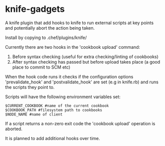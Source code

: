 # knife-gadgets
A knife plugin that add hooks to knife to run external scripts at key points and potentially abort the action being taken. 

Install by copying to .chef/plugins/knife/ 

Currently there are two hooks in the 'cookbook upload' command:

1. Before syntax checking (useful for extra checking/linting of cookbooks)
2. After syntax checking has passed but before upload takes place (a good place to commit to SCM etc) 

When the hook code runs it checks if the configuration options 'prevalidate_hook' and 'postvalidate_hook' are set (e.g in knife.rb) and runs the scripts they point to. 

Scripts will have the following environment variables set:

```
$CURRENT_COOKBOOK #name of the current cookbook 
$COOKBOOK_PATH #filesystem path to cookbooks
$NODE_NAME #name of client 

```

If a script returns a non-zero exit code the 'cookbook upload' operation is aborted. 

It is planned to add additional hooks over time. 
